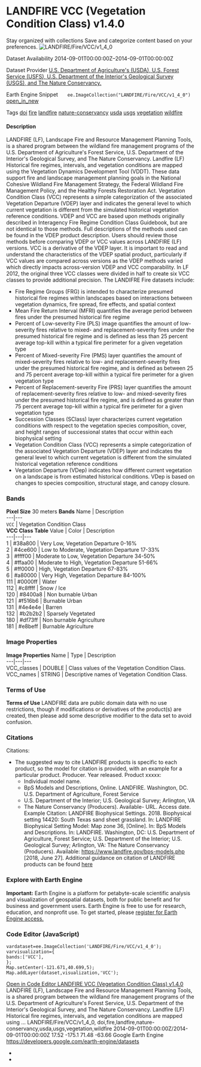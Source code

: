  
#  LANDFIRE VCC (Vegetation Condition Class) v1.4.0 
Stay organized with collections  Save and categorize content based on your preferences. 
![LANDFIRE/Fire/VCC/v1_4_0](https://developers.google.com/earth-engine/datasets/images/LANDFIRE/LANDFIRE_Fire_VCC_v1_4_0_sample.png) 

Dataset Availability
    2014-09-01T00:00:00Z–2014-09-01T00:00:00Z 

Dataset Provider
     [ U.S. Department of Agriculture's (USDA), U.S. Forest Service (USFS), U.S. Department of the Interior's Geological Survey (USGS), and The Nature Conservancy. ](https://landfire.gov/) 

Earth Engine Snippet
     `    ee.ImageCollection("LANDFIRE/Fire/VCC/v1_4_0")   ` [ open_in_new ](https://code.earthengine.google.com/?scriptPath=Examples:Datasets/LANDFIRE/LANDFIRE_Fire_VCC_v1_4_0) 

Tags
     [doi](https://developers.google.com/earth-engine/datasets/tags/doi) [fire](https://developers.google.com/earth-engine/datasets/tags/fire) [landfire](https://developers.google.com/earth-engine/datasets/tags/landfire) [nature-conservancy](https://developers.google.com/earth-engine/datasets/tags/nature-conservancy) [usda](https://developers.google.com/earth-engine/datasets/tags/usda) [usgs](https://developers.google.com/earth-engine/datasets/tags/usgs) [vegetation](https://developers.google.com/earth-engine/datasets/tags/vegetation) [wildfire](https://developers.google.com/earth-engine/datasets/tags/wildfire)
#### Description
LANDFIRE (LF), Landscape Fire and Resource Management Planning Tools, is a shared program between the wildland fire management programs of the U.S. Department of Agriculture's Forest Service, U.S. Department of the Interior's Geological Survey, and The Nature Conservancy.
Landfire (LF) Historical fire regimes, intervals, and vegetation conditions are mapped using the Vegetation Dynamics Development Tool (VDDT). These data support fire and landscape management planning goals in the National Cohesive Wildland Fire Management Strategy, the Federal Wildland Fire Management Policy, and the Healthy Forests Restoration Act.
Vegetation Condition Class (VCC) represents a simple categorization of the associated Vegetation Departure (VDEP) layer and indicates the general level to which current vegetation is different from the simulated historical vegetation reference conditions. VDEP and VCC are based upon methods originally described in Interagency Fire Regime Condition Class Guidebook, but are not identical to those methods. Full descriptions of the methods used can be found in the VDEP product description. Users should review those methods before comparing VDEP or VCC values across LANDFIRE (LF) versions. VCC is a derivative of the VDEP layer. It is important to read and understand the characteristics of the VDEP spatial product, particularly if VCC values are compared across versions as the VDEP methods varied which directly impacts across-version VDEP and VCC comparability. In LF 2012, the original three VCC classes were divided in half to create six VCC classes to provide additional precision.
The LANDIFRE Fire datasets include:
  * Fire Regime Groups (FRG) is intended to characterize presumed historical fire regimes within landscapes based on interactions between vegetation dynamics, fire spread, fire effects, and spatial context
  * Mean Fire Return Interval (MFRI) quantifies the average period between fires under the presumed historical fire regime
  * Percent of Low-severity Fire (PLS) image quantifies the amount of low-severity fires relative to mixed- and replacement-severity fires under the presumed historical fire regime and is defined as less than 25 percent average top-kill within a typical fire perimeter for a given vegetation type
  * Percent of Mixed-severity Fire (PMS) layer quantifies the amount of mixed-severity fires relative to low- and replacement-severity fires under the presumed historical fire regime, and is defined as between 25 and 75 percent average top-kill within a typical fire perimeter for a given vegetation type
  * Percent of Replacement-severity Fire (PRS) layer quantifies the amount of replacement-severity fires relative to low- and mixed-severity fires under the presumed historical fire regime, and is defined as greater than 75 percent average top-kill within a typical fire perimeter for a given vegetation type
  * Succession Classes (SClass) layer characterizes current vegetation conditions with respect to the vegetation species composition, cover, and height ranges of successional states that occur within each biophysical setting
  * Vegetation Condition Class (VCC) represents a simple categorization of the associated Vegetation Departure (VDEP) layer and indicates the general level to which current vegetation is different from the simulated historical vegetation reference conditions
  * Vegetation Departure (VDep) indicates how different current vegetation on a landscape is from estimated historical conditions. VDep is based on changes to species composition, structural stage, and canopy closure.


### Bands
**Pixel Size** 30 meters 
**Bands**
Name | Description  
---|---  
`VCC` | Vegetation Condition Class  
**VCC Class Table**
Value | Color | Description  
---|---|---  
1 | #38a800 | Very Low, Vegetation Departure 0-16%  
2 | #4ce600 | Low to Moderate, Vegetation Departure 17-33%  
3 | #ffff00 | Moderate to Low, Vegetation Departure 34-50%  
4 | #ffaa00 | Moderate to High, Vegetation Departure 51-66%  
5 | #ff0000 | High, Vegetation Departure 67-83%  
6 | #a80000 | Very High, Vegetation Departure 84-100%  
111 | #0000ff | Water  
112 | #c8ffff | Snow / Ice  
120 | #8400a8 | Non burnable Urban  
121 | #f516b6 | Burnable Urban  
131 | #4e4e4e | Barren  
132 | #b2b2b2 | Sparsely Vegetated  
180 | #df73ff | Non burnable Agriculture  
181 | #e8beff | Burnable Agriculture  
### Image Properties
**Image Properties**
Name | Type | Description  
---|---|---  
VCC_classes | DOUBLE | Class values of the Vegetation Condition Class.  
VCC_names | STRING | Descriptive names of Vegetation Condition Class.  
### Terms of Use
**Terms of Use**
LANDFIRE data are public domain data with no use restrictions, though if modifications or derivatives of the product(s) are created, then please add some descriptive modifier to the data set to avoid confusion.
### Citations
Citations:
  * The suggested way to cite LANDFIRE products is specific to each product, so the model for citation is provided, with an example for a particular product. Producer. Year released. Product xxxxx:
    * Individual model name.
    * BpS Models and Descriptions, Online. LANDFIRE. Washington, DC. U.S. Department of Agriculture, Forest Service
    * U.S. Department of the Interior; U.S. Geological Survey; Arlington, VA
    * The Nature Conservancy (Producers). Available- URL. Access date.
Example Citation: LANDFIRE Biophysical Settings. 2018. Biophysical setting 14420: South Texas sand sheet grassland. In: LANDFIRE Biophysical Setting Model: Map zone 36, [Online]. In: BpS Models and Descriptions. In: LANDFIRE. Washington, DC: U.S. Department of Agriculture, Forest Service; U.S. Department of the Interior; U.S. Geological Survey; Arlington, VA: The Nature Conservancy (Producers). Available: <https://www.landfire.gov/bps-models.php> [2018, June 27]. Additional guidance on citation of LANDFIRE products can be found [here](https://landfire.gov/data/citation)


### Explore with Earth Engine
**Important:** Earth Engine is a platform for petabyte-scale scientific analysis and visualization of geospatial datasets, both for public benefit and for business and government users. Earth Engine is free to use for research, education, and nonprofit use. To get started, please [register for Earth Engine access.](https://console.cloud.google.com/earth-engine)
### Code Editor (JavaScript)
```
vardataset=ee.ImageCollection('LANDFIRE/Fire/VCC/v1_4_0');
varvisualization={
bands:['VCC'],
};
Map.setCenter(-121.671,40.699,5);
Map.addLayer(dataset,visualization,'VCC');
```
[ Open in Code Editor ](https://code.earthengine.google.com/?scriptPath=Examples:Datasets/LANDFIRE/LANDFIRE_Fire_VCC_v1_4_0)
[ LANDFIRE VCC (Vegetation Condition Class) v1.4.0 ](https://developers.google.com/earth-engine/datasets/catalog/LANDFIRE_Fire_VCC_v1_4_0)
LANDFIRE (LF), Landscape Fire and Resource Management Planning Tools, is a shared program between the wildland fire management programs of the U.S. Department of Agriculture's Forest Service, U.S. Department of the Interior's Geological Survey, and The Nature Conservancy. Landfire (LF) Historical fire regimes, intervals, and vegetation conditions are mapped using …
LANDFIRE/Fire/VCC/v1_4_0, doi,fire,landfire,nature-conservancy,usda,usgs,vegetation,wildfire 
2014-09-01T00:00:00Z/2014-09-01T00:00:00Z
17.52 -175.1 71.48 -63.66 
Google Earth Engine
https://developers.google.com/earth-engine/datasets
  * [ ](https://doi.org/https://landfire.gov/)
  * [ ](https://doi.org/https://developers.google.com/earth-engine/datasets/catalog/LANDFIRE_Fire_VCC_v1_4_0)


